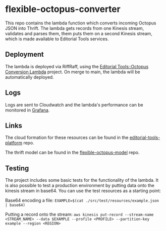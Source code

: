 # flexible-octopus-converter

This repo contains the lambda function which converts incoming Octopus JSON into Thrift. The lambda gets records from one Kinesis stream, validates and parses them, them puts them on a second Kinesis stream, which is made available to Editorial Tools services.

## Deployment

The lambda is deployed via RiffRaff, using the [Editorial Tools::Octopus Conversion Lambda](https://riffraff.gutools.co.uk/deployment/history?projectName=Editorial%20Tools%3A%3AOctopus%20Conversion%20Lambda&page=1) project. On merge to main, the lambda will be automatically deployed.

## Logs

Logs are sent to Cloudwatch and the lambda's performance can be monitored in [Grafana](https://metrics.gutools.co.uk/d/gLzfI4ZGz/octopus-overview).

## Links

The cloud formation for these resources can be found in the [editorial-tools-platform](https://github.com/guardian/editorial-tools-platform/) repo.

The thrift model can be found in the [flexible-octopus-model](https://github.com/guardian/flexible-octopus-model) repo.

## Testing

The project includes some basic tests for the functionality of the lambda. It is also possible to test a production environment by putting data onto the kinesis stream in base64. You can use the test resources as a starting point:

Base64 encoding a file:
`EXAMPLE=$(cat ./src/test/resources/example.json | base64)`

Putting a record onto the stream:
`aws kinesis put-record --stream-name <STREAM_NAME> --data $EXAMPLE --profile <PROFILE> --partition-key example --region <REGION>`